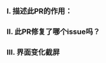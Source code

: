 ### Ⅰ. 描述此PR的作用：

### Ⅱ. 此PR修复了哪个issue吗？
<!-- 如果是的话, 请在下一行写上 "fixes #xxx"，比如：fixes #97 -->

### Ⅲ. 界面变化截屏
<!-- 如果存在界面上的变化，请截屏展示出来 -->
